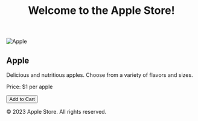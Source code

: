 <!DOCTYPE html>
<html>
<head>
  <title>Apple Store</title>
  <link rel="stylesheet" type="text/css" href="style.css">
  <script src="script.js"></script>
</head>
<body>
  <header>
    <h1>Welcome to the Apple Store!</h1>
  </header>
  
  <div class="container">
    <div class="product">
      <img src="apple.jpg" alt="Apple">
      <h2>Apple</h2>
      <p>Delicious and nutritious apples. Choose from a variety of flavors and sizes.</p>
      <p>Price: $1 per apple</p>
      <button onclick="addToCart()">Add to Cart</button>
    </div>
  </div>
  
  <footer>
    <p>&copy; 2023 Apple Store. All rights reserved.</p>
  </footer>
</body>
</html>

